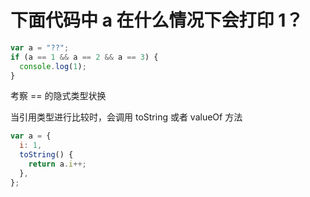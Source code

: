 # 下面代码中 a 在什么情况下会打印 1？

```javascript
var a = "??";
if (a == 1 && a == 2 && a == 3) {
  console.log(1);
}
```

考察 == 的隐式类型状换

当引用类型进行比较时，会调用 toString 或者 valueOf 方法

```javascript
var a = {
  i: 1,
  toString() {
    return a.i++;
  },
};
```
